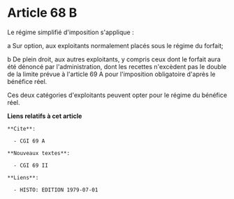# Article 68 B

Le régime simplifié d'imposition s'applique :

a  Sur option, aux exploitants normalement placés sous le régime du forfait;

b  De plein droit, aux autres exploitants, y compris ceux dont le forfait aura été dénoncé par l'administration, dont les
recettes n'excèdent pas le double de la limite prévue à l'article 69 A pour l'imposition obligatoire d'après le bénéfice
réel.

Ces deux catégories d'exploitants peuvent opter pour le régime du bénéfice réel.

**Liens relatifs à cet article**

	**Cite**:

	  - CGI 69 A

	**Nouveaux textes**:

	  - CGI 69 II

	**Liens**:

	  - HISTO: EDITION 1979-07-01
